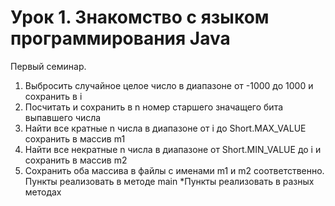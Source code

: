 # Урок 1. Знакомство с языком программирования Java
Первый семинар.
1. Выбросить случайное целое число в диапазоне от -1000 до 1000 и сохранить в i
2. Посчитать и сохранить в n номер старшего значащего бита выпавшего числа
3. Найти все кратные n числа в диапазоне от i до Short.MAX_VALUE сохранить в массив m1
4. Найти все некратные n числа в диапазоне от Short.MIN_VALUE до i и сохранить в массив m2
5. Сохранить оба массива в файлы с именами m1 и m2 соответственно.
Пункты реализовать в методе main
*Пункты реализовать в разных методах
